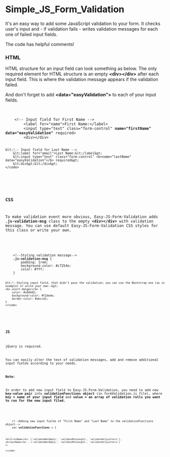 # Simple_JS_Form_Validation

<p>It's an easy way to add some JavaScript validation to your form. It checks user's input and - if validation fails -  writes validation messages for each one of failed input fields.</p>
<p>The code has helpful comments!</p>

<h3>HTML</h3>
<p>HTML structure for an input field can look something as below. The only required element for HTML structure is an empty <b>&lt;div&gt;&lt;/div&gt;</b> after each input field. This is where the validation message appears if the validation failed.</p>
<p>And don't forget to add <b>&lt;data="easyValidation"&gt;</b> to each of your input fields.</p>
<pre>	
  	<code>
  	&lt;!-- Input field for First Name --&gt;
  		&lt;label for="name"&gt;First Name:&lt;/label&gt;
  		&lt;input type="text" class="form-control" <b>name="firstName" data="easyValidation"</b> required&gt;
  		&lt;div&gt;&lt;/div&gt;

	&lt;!-- Input field for Last Name -->
  		&lt;label for="email">Last Name:&lt;/label&gt;
  		&lt;input type="text" class="form-control" <b>name="lastName" data="easyValidation"</b> required&gt;
  		&lt;div&gt;&lt;/div&gt;
  	</code>
</pre>


<h3>CSS</h3>
<p>To make validation event more obvious, Easy-JS-Form-Validation adds <b>.js-validation-msg</b> class to the empty <b>&lt;div&gt;&lt;/div&gt;</b> with validation message. You can use default Easy-JS-Form-Validation CSS styles for this class or write your own.</p>
<pre>	
  	<code>
  	&lt;!--Styling validation message--&gt;
  	<b>.js-validation-msg</b> {
		padding: 1rem;
		background-color: #c7254e;
		color: #fff;
	}

	&lt;!--Styling input field, that didn't pass the validation; you can use the Bootstrap one (as in example) or write your own--&gt;
  	<b>.alert-danger</b> {
    	color: #a94442;
    	background-color: #f2dede;
    	border-color: #ebccd1;
	}
  	</code>
</pre>



<h3>JS</h3>
<p>jQuery is required.</p>
<p>You can easily alter the text of validation messages, add and remove additional input fields according to your needs.</p>
<p><b>Note:</b></p>
<p>In order to add new input field to Easy-JS-Form-Validation, you need to add new <b>key-value pair</b> into <b>validationFunctions object</b> (in formValidation.js file), where <b>key = name of your input field</b> and <b>value = an array of validation rulls you want to run for the new input filed.</b></p>
<pre>	
  	<code>
  	&lt;!--Adding new input fields of "First Name" and "Last Name" to the validationFunctions object--&gt;
  	var&nbsp;<b>validationFunctions</b> = {

    . . .
    <b>firstName</b>: ['validateNotEmpty', 'validateMinLength', 'validateOnlyLetters'],
    <b>lastName</b> : ['validateNotEmpty', 'validateMinLength', 'validateOnlyLetters']
	};
  	
  	</code>
</pre>